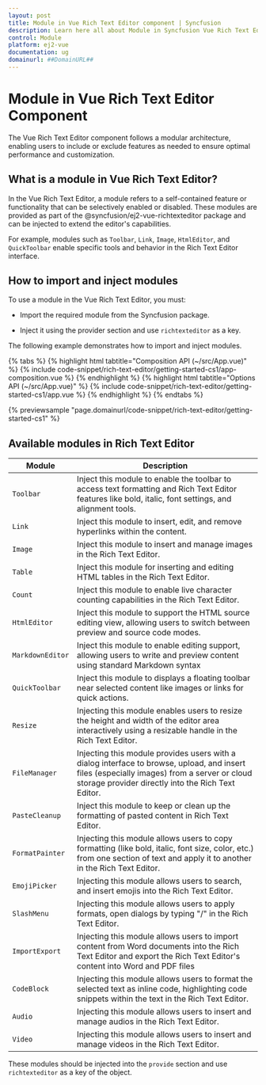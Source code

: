 ```yaml
---
layout: post
title: Module in Vue Rich Text Editor component | Syncfusion
description: Learn here all about Module in Syncfusion Vue Rich Text Editor component of Syncfusion Essential JS 2 and more.
control: Module
platform: ej2-vue
documentation: ug
domainurl: ##DomainURL##
---
```


# Module in Vue Rich Text Editor Component

The Vue Rich Text Editor component follows a modular architecture, enabling users to include or exclude features as needed to ensure optimal performance and customization.

## What is a module in Vue Rich Text Editor?

In the Vue Rich Text Editor, a module refers to a self-contained feature or functionality that can be selectively enabled or disabled. These modules are provided as part of the @syncfusion/ej2-vue-richtexteditor package and can be injected to extend the editor's capabilities.

For example, modules such as `Toolbar`, `Link`, `Image`, `HtmlEditor`, and `QuickToolbar` enable specific tools and behavior in the Rich Text Editor interface.

## How to import and inject modules

To use a module in the Vue Rich Text Editor, you must:

* Import the required module from the Syncfusion package.

* Inject it using the provider section and use `richtexteditor` as a key.

The following example demonstrates how to import and inject modules.

{% tabs %}
{% highlight html tabtitle="Composition API (~/src/App.vue)" %}
{% include code-snippet/rich-text-editor/getting-started-cs1/app-composition.vue %}
{% endhighlight %}
{% highlight html tabtitle="Options API (~/src/App.vue)" %}
{% include code-snippet/rich-text-editor/getting-started-cs1/app.vue %}
{% endhighlight %}
{% endtabs %}
        
{% previewsample "page.domainurl/code-snippet/rich-text-editor/getting-started-cs1" %}

## Available modules in Rich Text Editor

| Module | Description |
|------|-------------|
| `Toolbar` | Inject this module to enable the toolbar to access text formatting and Rich Text Editor features like bold, italic, font settings, and alignment tools. |
| `Link` | Inject this module to insert, edit, and remove hyperlinks within the content. |
| `Image` | Inject this module to insert and manage images in the Rich Text Editor. |
| `Table` | Inject this module for inserting and editing HTML tables in the Rich Text Editor. |
| `Count` | Inject this module to enable live character counting capabilities in the Rich Text Editor. |
| `HtmlEditor` | Inject this module to support the HTML source editing view, allowing users to switch between preview and source code modes. |
| `MarkdownEditor` | Inject this module to enable editing support, allowing users to write and preview content using standard Markdown syntax |
| `QuickToolbar` | Inject this module to displays a floating toolbar near selected content like images or links for quick actions. |
| `Resize` | Injecting this module enables users to resize the height and width of the editor area interactively using a resizable handle in the Rich Text Editor. |
| `FileManager` | Injecting this module provides users with a dialog interface to browse, upload, and insert files (especially images) from a server or cloud storage provider directly into the Rich Text Editor. |
| `PasteCleanup` | Inject this module to keep or clean up the formatting of pasted content in Rich Text Editor. |
| `FormatPainter` | Injecting this module allows users to copy formatting (like bold, italic, font size, color, etc.) from one section of text and apply it to another in the Rich Text Editor. |
| `EmojiPicker` | Injecting this module allows users to search, and insert emojis into the Rich Text Editor. |
| `SlashMenu` | Injecting this module allows users to apply formats, open dialogs by typing "/" in the Rich Text Editor. |
| `ImportExport` | Injecting this module allows users to import content from Word documents into the Rich Text Editor and export the Rich Text Editor's content into Word and PDF files |
| `CodeBlock` | Injecting this module allows users to format the selected text as inline code, highlighting code snippets within the text in the Rich Text Editor. |
| `Audio` | Injecting this module allows users to insert and manage audios in the Rich Text Editor. |
| `Video` | Injecting this module allows users to insert and manage videos in the Rich Text Editor. |

These modules should be injected into the `provide` section and use `richtexteditor` as a key of the object.
